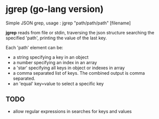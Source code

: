 jgrep (go-lang version)
=======================

Simple JSON grep, usage : jgrep "path/path/path" [filename]

__jgrep__ reads from file or stdin, traversing the json structure searching
the specified 'path', printing the value of the last key.

Each 'path' element can be:
* a string specifying a key in an object
* a number specifying an index in an array
* a 'star' specifying all keys in object or indexes in array
* a comma separated list of keys. The combined output is comma separated.
* an 'equal' key=value to select a specific key

TODO
----
* allow regular expressions in searches for keys and values
